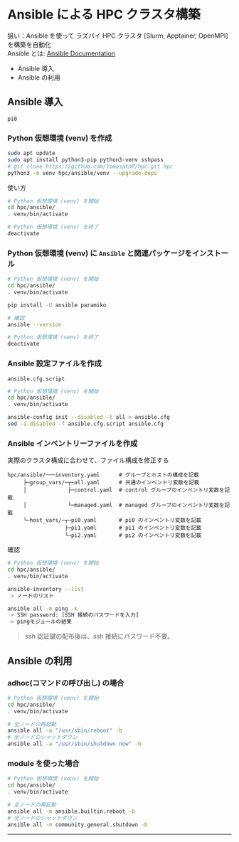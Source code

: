 # Ansible による HPC クラスタ構築
狙い：Ansible を使って ラズパイ HPC クラスタ [Slurm, Apptainer, OpenMPI] を構築を自動化<br>
Ansible とは: [Ansible Documentation](https://docs.ansible.com/ansible/latest/index.html)

* Ansible 導入
* Ansible の利用

## Ansible 導入
`pi0`
### Python 仮想環境 (venv) を作成
~~~sh
sudo apt update
sudo apt install python3-pip python3-venv sshpass
# git clone https://github.com/tomosatoP/hpc.git hpc
python3 -m venv hpc/ansible/venv --upgrade-deps
~~~
使い方
~~~sh
# Python 仮想環境 (venv) を開始
cd hpc/ansible/
. venv/bin/activate

# Python 仮想環境 (venv) を終了
deactivate
~~~
### Python 仮想環境 (venv) に `Ansible` と関連パッケージをインストール
~~~sh
# Python 仮想環境 (venv) を開始
cd hpc/ansible/
. venv/bin/activate

pip install -U ansible paramiko

# 確認
ansible --version

# Python 仮想環境 (venv) を終了
deactivate
~~~
### Ansible 設定ファイルを作成
`ansible.cfg.script`
~~~sh
# Python 仮想環境 (venv) を開始
cd hpc/ansible/
. venv/bin/activate

ansible-config init --disabled -t all > ansible.cfg
sed -i.disabled -f ansible.cfg.script ansible.cfg
~~~
### Ansible インベントリーファイルを作成
実際のクラスタ構成に合わせて、ファイル構成を修正する
~~~
hpc/ansible/───inventory.yaml      # グループとホストの構成を記載
     ├─group_vars/─┬─all.yaml      # 共通のインベントリ変数を記載
     │             ├─control.yaml  # control グループのインベントリ変数を記載
     │             └─managed.yaml  # managed グループのインベントリ変数を記載
     └─host_vars/─┬─pi0.yaml       # pi0 のインベントリ変数を記載
                  ├─pi1.yaml       # pi1 のインベントリ変数を記載
                  └─pi2.yaml       # pi2 のインベントリ変数を記載
~~~
確認
~~~sh
# Python 仮想環境 (venv) を開始
cd hpc/ansible/
. venv/bin/activate

ansible-inventory --list
 > ノードのリスト

ansible all -m ping -k
 > SSH password: [SSH 接続のパスワードを入力]
 > pingモジュールの結果
~~~
> ssh 認証鍵の配布後は、ssh 接続にパスワード不要。
## Ansible の利用
### adhoc(コマンドの呼び出し) の場合
~~~sh
# Python 仮想環境 (venv) を開始
cd hpc/ansible/
. venv/bin/activate

# 全ノードの再起動 
ansible all -a "/usr/sbin/reboot" -b
# 全ノードのシャットダウン
ansible all -a "/usr/sbin/shutdown now" -b
~~~
### module を使った場合
~~~sh
# Python 仮想環境 (venv) を開始
cd hpc/ansible/
. venv/bin/activate

# 全ノードの再起動 
ansible all -m ansible.builtin.reboot -b
# 全ノードのシャットダウン
ansible all -m community.general.shutdown -b
~~~
---